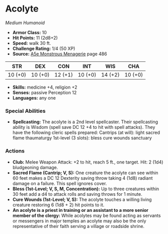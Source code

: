 # Acolyte

*Medium* *Humanoid*

- **Armor Class:** 10
- **Hit Points:** 11 (2d8+2)
- **Speed:** walk 30 ft.
- **Challenge Rating:** 1/4 (50 XP)
- **Source:** [A5e Monstrous Menagerie](https://enpublishingrpg.com/products/level-up-monstrous-menagerie-a5e) page 486

| STR | DEX | CON | INT | WIS | CHA |
| --- | --- | --- | --- | --- | --- |
| 10 (+0) | 10 (+0) | 12 (+1) | 10 (+0) | 14 (+2) | 10 (+0) |

- **Skills:** medicine +4, religion +2
- **Senses:** passive Perception 12
- **Languages:** any one

### Special Abilities

- **Spellcasting:** The acolyte is a 2nd level spellcaster. Their spellcasting ability is Wisdom (spell save DC 12
 +4 to hit with spell attacks). They have the following cleric spells prepared:
 Cantrips (at will): light
 sacred flame
 thaumaturgy
 1st-level (3 slots): bless
 cure wounds
 sanctuary

### Actions

- **Club:** Melee Weapon Attack: +2 to hit, reach 5 ft., one target. Hit: 2 (1d4) bludgeoning damage.
- **Sacred Flame (Cantrip; V, S):** One creature the acolyte can see within 60 feet makes a DC 12 Dexterity saving throw  taking 4 (1d8) radiant damage on a failure. This spell ignores cover.
- **Bless (1st-Level; V, S, M, Concentration):** Up to three creatures within 30 feet add a d4 to attack rolls and saving throws for 1 minute.
- **Cure Wounds (1st-Level; V, S):** The acolyte touches a willing living creature  restoring 6 (1d8 + 2) hit points to it.
- **An acolyte is a priest in training or an assistant to a more senior member of the clergy:** While acolytes may be found acting as servants or messengers in major temples  an acolyte may also be the only representative of their faith serving a village or roadside shrine.


